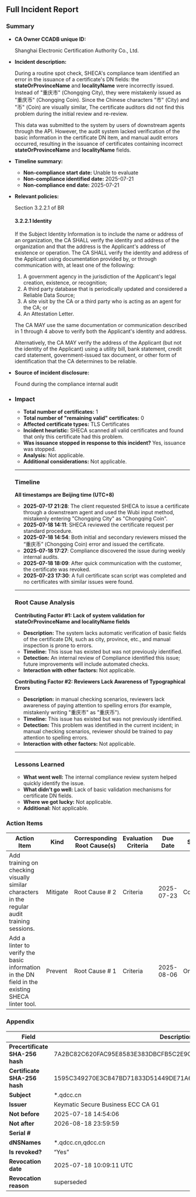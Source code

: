 ## Full Incident Report

### Summary

- **CA Owner CCADB unique ID:** 

  Shanghai Electronic Certification Authority Co., Ltd.

- **Incident description:** 

  During a routine spot check, SHECA's compliance team identified an error in the issuance of a certificate's DN fields: the **stateOrProvinceName** and **localityName** were incorrectly issued. Instead of "重庆市" (Chongqing City), they were mistakenly issued as "重庆币" (Chongqing Coin). Since the Chinese characters "市" (City) and "币" (Coin) are visually similar, The certificate auditors did not find this problem during the initial review and re-review.

  This data was submitted to the system by users of downstream agents through the API. However, the audit system lacked verification of the basic information in the certificate DN item, and manual audit errors occurred, resulting in the issuance of certificates containing incorrect **stateOrProvinceName** and **localityName** fields.

- **Timeline summary:**

  - **Non-compliance start date:**   Unable to evaluate
  - **Non-compliance identified date:**   2025-07-21
  - **Non-compliance end date:**   2025-07-21

- **Relevant policies:**  

  Section 3.2.2.1 of BR

  #### 3.2.2.1 Identity

  If the Subject Identity Information is to include the name or address of an organization, the CA SHALL verify the identity and address of the organization and that the address is the Applicant's address of existence or operation. The CA SHALL verify the identity and address of the Applicant using documentation provided by, or through communication with, at least one of the following:

  1. A government agency in the jurisdiction of the Applicant's legal creation, existence, or recognition;
  2. A third party database that is periodically updated and considered a Reliable Data Source;
  3. A site visit by the CA or a third party who is acting as an agent for the CA; or
  4. An Attestation Letter.

  The CA MAY use the same documentation or communication described in 1 through 4 above to verify both the Applicant's identity and address.

  Alternatively, the CA MAY verify the address of the Applicant (but not the identity of the Applicant) using a utility bill, bank statement, credit card statement, government-issued tax document, or other form of identification that the CA determines to be reliable.

- **Source of incident disclosure:** 

  Found during the compliance internal audit

- ### **Impact**

  - **Total number of certificates:** 1
  - **Total number of "remaining valid" certificates:** 0
  - **Affected certificate types:** TLS Certificates
  - **Incident heuristic:** SHECA scanned all valid certificates and found that only this certificate had this problem.
  - **Was issuance stopped in response to this incident?** Yes, issuance was stopped.
  - **Analysis:** Not applicable.
  - **Additional considerations:** Not applicable.

  ------

  ### **Timeline**

  **All timestamps are Beijing time (UTC+8)**

  - **2025-07-17 21:28**: The client requested SHECA to issue a certificate through a downstream agent and used the Wubi input method, mistakenly entering "Chongqing City" as "Chongqing Coin".
  - **2025-07-18 14:11**: SHECA reviewed the certificate request per standard procedure.
  - **2025-07-18 14:54**: Both initial and secondary reviewers missed the “重庆币” (Chongqing Coin) error and issued the certificate.
  - **2025-07-18 17:27**: Compliance discovered the issue during weekly internal audits.
  - **2025-07-18 18:09**: After quick communication with the customer, the certificate was revoked.
  - **2025-07-23 17:30**: A full certificate scan script was completed and no certificates with similar issues were found.

  ------

  ### **Root Cause Analysis**

  **Contributing Factor #1: Lack of system validation for stateOrProvinceName and localityName fields**

  - **Description:** The system lacks automatic verification of basic fields of the certificate DN, such as city, province, etc., and manual inspection is prone to errors.
  - **Timeline:** This issue has existed but was not previously identified.
  - **Detection:** An internal review of Compliance identified this issue; future improvements will include automated checks.
  - **Interaction with other factors:** Not applicable.

  **Contributing Factor #2: Reviewers Lack Awareness of Typographical Errors**

  - **Description:** in manual checking scenarios, reviewers lack awareness of paying attention to spelling errors (for example, mistakenly writing "重庆市" as "重庆币").
  - **Timeline:** This issue has existed but was not previously identified.
  - **Detection:** This problem was identified in the current incident; in manual checking scenarios, reviewer should be trained to pay attention to spelling errors.
  - **Interaction with other factors:** Not applicable.

  ------

  ### **Lessons Learned**

  - **What went well:** The internal compliance review system helped quickly identify the issue.
  - **What didn’t go well:** Lack of basic validation mechanisms for certificate DN fields.
  - **Where we got lucky:** Not applicable.
  - **Additional:** Not applicable.

### Action Items

| Action Item                                                  | Kind     | Corresponding Root Cause(s) | Evaluation Criteria | Due Date   | Status   |
| ------------------------------------------------------------ | -------- | --------------------------- | ------------------- | ---------- | -------- |
| Add training on checking visually similar characters in the regular audit training sessions. | Mitigate | Root Cause # 2              | Criteria            | 2025-07-23 | Complete |
| Add a linter to verify the basic information in the DN field in the existing SHECA linter tool. | Prevent  | Root Cause # 1              | Criteria            | 2025-08-06 | Ongoing  |

### Appendix

| Field                           | Description                                                  |
| ------------------------------- | ------------------------------------------------------------ |
| **Precertificate SHA-256 hash** | 7A2BC82C620FAC95E8583E383DBCFB5C2E9CEA767286FFF6F0B9D96A823EB53E |
| **Certificate SHA-256 hash**    | 1595C349270E3C847BD71833D51449DE71A635B9C8F68D7125FDA458BAD10FA6 |
| **Subject**                     | *.qdcc.cn                                                    |
| **Issuer**                      | Keymatic Secure Business ECC CA G1                           |
| **Not before**                  | 2025-07-18 14:54:06                                          |
| **Not after**                   | 2026-08-18 23:59:59                                          |
| **Serial #**                    |                                                              |
| **dNSNames**                    | *.qdcc.cn,qdcc.cn                                            |
| **Is revoked?**                 | “Yes”                                                        |
| **Revocation date**             | 2025-07-18 10:09:11 UTC                                      |
| **Revocation reason**           | superseded                                                   |
